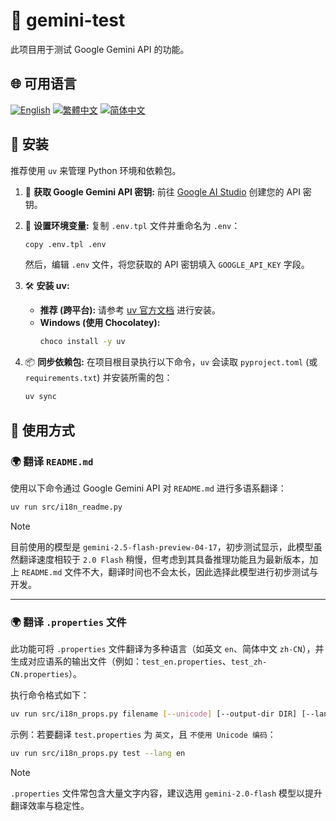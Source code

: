 # 🧪 gemini-test

此项目用于测试 Google Gemini API 的功能。

## 🌐 可用语言

[![English](https://img.shields.io/badge/English-Click-yellow)](README_en.md)
[![繁體中文](https://img.shields.io/badge/繁體中文-Click-orange)](README.md)
[![简体中文](https://img.shields.io/badge/简体中文-Click-green)](README_zh-CN.md)

## 🔧 安装

推荐使用 `uv` 来管理 Python 环境和依赖包。

1.  🔑 **获取 Google Gemini API 密钥:**
    前往 [Google AI Studio](https://aistudio.google.com/apikey) 创建您的 API 密钥。

2.  📄 **设置环境变量:**
    复制 `.env.tpl` 文件并重命名为 `.env`：
    ```bash
    copy .env.tpl .env
    ```
    然后，编辑 `.env` 文件，将您获取的 API 密钥填入 `GOOGLE_API_KEY` 字段。

3.  🛠️ **安装 uv:**
    *   **推荐 (跨平台):** 请参考 [uv 官方文档](https://github.com/astral-sh/uv#installation) 进行安装。
    *   **Windows (使用 Chocolatey):**
        ```bash
        choco install -y uv
        ```

4.  📦 **同步依赖包:**
    在项目根目录执行以下命令，`uv` 会读取 `pyproject.toml` (或 `requirements.txt`) 并安装所需的包：
    ```bash
    uv sync
    ```

## 🚀 使用方式

### 🌍 翻译 `README.md`

使用以下命令通过 Google Gemini API 对 `README.md` 进行多语系翻译：

```bash
uv run src/i18n_readme.py
```

> [!NOTE]  
> 目前使用的模型是 `gemini-2.5-flash-preview-04-17`，初步测试显示，此模型虽然翻译速度相较于 `2.0 Flash` 稍慢，但考虑到其具备推理功能且为最新版本，加上 `README.md` 文件不大，翻译时间也不会太长，因此选择此模型进行初步测试与开发。

---

### 🌍 翻译 `.properties` 文件

此功能可将 `.properties` 文件翻译为多种语言（如英文 `en`、简体中文 `zh-CN`），并生成对应语系的输出文件（例如：`test_en.properties`、`test_zh-CN.properties`）。

执行命令格式如下：

```bash
uv run src/i18n_props.py filename [--unicode] [--output-dir DIR] [--lang LANG1,LANG2,...]
```

示例：若要翻译 `test.properties` 为 `英文`，且 `不使用 Unicode 编码`：

```bash
uv run src/i18n_props.py test --lang en
```

> [!NOTE]
> `.properties` 文件常包含大量文字内容，建议选用 `gemini-2.0-flash` 模型以提升翻译效率与稳定性。
